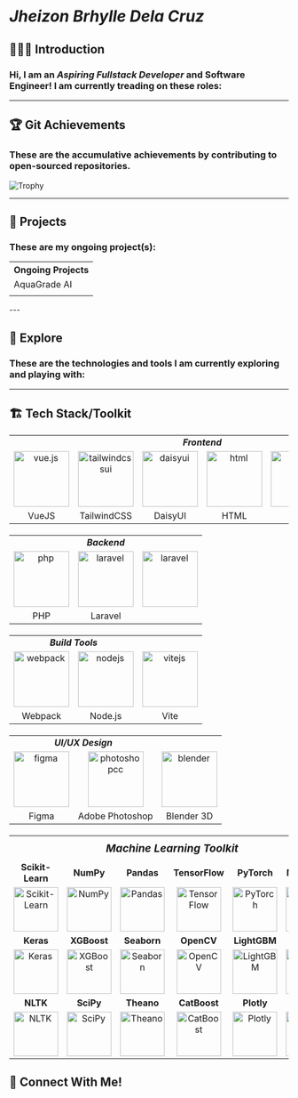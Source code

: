 
# _Jheizon Brhylle Dela Cruz_
## 🙋🏻‍♂️ Introduction
### Hi, I am an _**Aspiring Fullstack Developer**_ and **Software Engineer**! I am currently treading on these roles:


---

## 🏆 Git Achievements
### These are the accumulative achievements by contributing to open-sourced repositories.
![Trophy](https://github-profile-trophy.vercel.app/?username=Brhylle&theme=light)

---

## 🔭 Projects
### These are my ongoing project(s):
<table>
   <th colspan=1>Ongoing Projects</th>
   <tr>
      <td>AquaGrade AI</td>
   </tr>
   <tr>
      <td><img src=""></td>
   </tr>
</table>
---

## 🌱 Explore
### These are the technologies and tools I am currently exploring and playing with:

---

## 🏗️ Tech Stack/Toolkit

<!-- Frontend --> 
<table style="width: 100%; margin-bottom: 20px; border-collapse: collapse; border: none;">
   <tr>
      <td colspan="6" style="text-align: center;"><b><i>Frontend</i></b></td>
   </tr>
   <tr>
      <td style="text-align: center; vertical-align: middle;"> <img src="https://vuejs.org/images/logo.png" width="100" alt="vue.js"> </td>
      <td style="text-align: center; vertical-align: middle;"> <img src="https://mwop.net/images/tailwindcss.svg" width="100" alt="tailwindcssui"> </td>
      <td style="text-align: center; vertical-align: middle;"> <img src="https://avatars.githubusercontent.com/u/76870092?s=200&v=4" width="100" alt="daisyui"> </td>
      <td style="text-align: center; vertical-align: middle;"> <img src="https://upload.wikimedia.org/wikipedia/commons/thumb/3/38/HTML5_Badge.svg/1024px-HTML5_Badge.svg.png" width="100" alt="html"> </td>
      <td style="text-align: center; vertical-align: middle;"> <img src="https://upload.wikimedia.org/wikipedia/commons/thumb/6/62/CSS3_logo.svg/1024px-CSS3_logo.svg.png" width="100" alt="css"> </td>
      <td style="text-align: center; vertical-align: middle;"> <img src="https://bc.team/wp-content/uploads/2019/06/Javascript.png" width="100" alt="js"> </td>
   </tr>
   <tr>
      <td style="text-align: center; vertical-align: middle;">VueJS</td>
      <td style="text-align: center; vertical-align: middle;">TailwindCSS</td>
      <td style="text-align: center; vertical-align: middle;">DaisyUI</td>
      <td style="text-align: center; vertical-align: middle;">HTML</td>
      <td style="text-align: center; vertical-align: middle;">CSS</td>
      <td style="text-align: center; vertical-align: middle;">Javascript</td>
   </tr>
</table>

<!-- Backend --> 
<table style="width: 100%; margin-bottom: 20px;">
   <tr>
      <td colspan="3" style="text-align: center;"><b><i>Backend</i></b></td>
   </tr>
   <tr>
      <td style="text-align: center; vertical-align: middle;"> <img src="https://upload.wikimedia.org/wikipedia/commons/thumb/2/27/PHP-logo.svg/2560px-PHP-logo.svg.png" width="100" alt="php"> </td>
      <td style="text-align: center; vertical-align: middle;"> <img src="https://upload.wikimedia.org/wikipedia/commons/9/9a/Laravel.svg" width="100" alt="laravel"> </td>
      <td style="text-align: center; vertical-align: middle;"> <img src="https://upload.wikimedia.org/wikipedia/commons/thumb/0/0a/MySQL_textlogo.svg/2560px-MySQL_textlogo.svg.png" width="100" alt="laravel"> </td>
   </tr>
   <tr>
      <td style="text-align: center; vertical-align: middle;">PHP</td>
      <td style="text-align: center; vertical-align: middle;">Laravel</td>
   </tr>
</table>

<!-- Build Tools --> 
<table style="width: 100%; margin-bottom: 20px;">
   <tr>
      <td colspan="2" style="text-align: center;"><b><i>Build Tools</i></b></td>
   </tr>
   <tr>
      <td style="text-align: center; vertical-align: middle;"> <img src="https://upload.wikimedia.org/wikipedia/commons/thumb/9/94/Webpack.svg/1920px-Webpack.svg.png" width="100" alt="webpack"> </td>
      <td style="text-align: center; vertical-align: middle;"> <img src="https://upload.wikimedia.org/wikipedia/commons/d/d9/Node.js_logo.svg" width="100" alt="nodejs"> </td>
      <td style="text-align: center; vertical-align: middle;"><img src="https://upload.wikimedia.org/wikipedia/commons/thumb/f/f1/Vitejs-logo.svg/2078px-Vitejs-logo.svg.png" width="100" alt="vitejs"></td>
   </tr>
   <tr>
      <td style="text-align: center; vertical-align: middle;">Webpack</td>
      <td style="text-align: center; vertical-align: middle;">Node.js</td>
      <td style="text-align: center; vertical-align: middle;">Vite</td>
   </tr>
</table>

<!-- UI/UX Design --> 
<table style="width: 100%; margin-bottom: 20px;">
   <tr>
      <td colspan="2" style="text-align: center;"><b><i>UI/UX Design</i></b></td>
   </tr>
   <tr>
      <td style="text-align: center; vertical-align: middle;"> <img src="https://upload.wikimedia.org/wikipedia/commons/3/33/Figma-logo.svg" width="100" alt="figma"> </td>
      <td style="text-align: center; vertical-align: middle;"><img src="https://upload.wikimedia.org/wikipedia/commons/thumb/a/af/Adobe_Photoshop_CC_icon.svg/2101px-Adobe_Photoshop_CC_icon.svg.png" width="100" alt="photoshopcc"></td>
      <td style="text-align: center; vertical-align: middle;"><img src="https://upload.wikimedia.org/wikipedia/commons/0/0c/Blender_logo_no_text.svg" width="100" alt="blender"></td>
   </tr>
   <tr>
      <td style="text-align: center; vertical-align: middle;">Figma</td>
     <td style="text-align: center; vertical-align: middle;">Adobe Photoshop</td>
     <td style="text-align: center; vertical-align: middle;">Blender 3D</td>
   </tr>
</table>

<!-- Machine Learning Tools -->
<table style="width: 100%; margin-bottom: 20px; border-collapse: collapse; text-align: center;">
   <tr>
      <th colspan="6" style="font-size: 1.2em; padding: 10px;"><i>Machine Learning Toolkit</i></th>
   </tr>
   <tr>
      <td><b>Scikit-Learn</b></td>
      <td><b>NumPy</b></td>
      <td><b>Pandas</b></td>
      <td><b>TensorFlow</b></td>
      <td><b>PyTorch</b></td>
      <td><b>Matplotlib</b></td>
   </tr>
   <tr>
      <td><img src="https://upload.wikimedia.org/wikipedia/commons/0/05/Scikit_learn_logo_small.svg" width="80" alt="Scikit-Learn"></td>
      <td><img src="https://upload.wikimedia.org/wikipedia/commons/3/31/NumPy_logo_2020.svg" width="80" alt="NumPy"></td>
      <td><img src="https://upload.wikimedia.org/wikipedia/commons/e/ed/Pandas_logo.svg" width="80" alt="Pandas"></td>
      <td><img src="https://upload.wikimedia.org/wikipedia/commons/2/2d/Tensorflow_logo.svg" width="80" alt="TensorFlow"></td>
      <td><img src="https://upload.wikimedia.org/wikipedia/commons/9/96/Pytorch_logo.png" width="80" alt="PyTorch"></td>
      <td><img src="https://upload.wikimedia.org/wikipedia/commons/8/84/Matplotlib_icon.svg" width="80" alt="Matplotlib"></td>
   </tr>
   <tr>
      <td><b>Keras</b></td>
      <td><b>XGBoost</b></td>
      <td><b>Seaborn</b></td>
      <td><b>OpenCV</b></td>
      <td><b>LightGBM</b></td>
      <td><b>Jupyter</b></td>
   </tr>
   <tr>
      <td><img src="https://upload.wikimedia.org/wikipedia/commons/a/ae/Keras_logo.svg" width="80" alt="Keras"></td>
      <td><img src="https://upload.wikimedia.org/wikipedia/commons/6/69/XGBoost_logo.png" width="80" alt="XGBoost"></td>
      <td><img src="https://upload.wikimedia.org/wikipedia/commons/7/7e/Seaborn_logo.svg" width="80" alt="Seaborn"></td>
      <td><img src="https://upload.wikimedia.org/wikipedia/commons/3/32/OpenCV_Logo_with_text_svg_version.svg" width="80" alt="OpenCV"></td>
      <td><img src="https://upload.wikimedia.org/wikipedia/commons/5/51/Lightgbm.svg" width="80" alt="LightGBM"></td>
      <td><img src="https://upload.wikimedia.org/wikipedia/commons/3/38/Jupyter_logo.svg" width="80" alt="Jupyter"></td>
   </tr>
   <tr>
      <td><b>NLTK</b></td>
      <td><b>SciPy</b></td>
      <td><b>Theano</b></td>
      <td><b>CatBoost</b></td>
      <td><b>Plotly</b></td>
      <td><b>fastai</b></td>
   </tr>
   <tr>
      <td><img src="https://upload.wikimedia.org/wikipedia/commons/8/8c/NLTK_logo.png" width="80" alt="NLTK"></td>
      <td><img src="https://upload.wikimedia.org/wikipedia/commons/b/b2/SCIPY_2.svg" width="80" alt="SciPy"></td>
      <td><img src="https://upload.wikimedia.org/wikipedia/commons/6/67/Theano_logo.png" width="80" alt="Theano"></td>
      <td><img src="https://upload.wikimedia.org/wikipedia/commons/a/ad/Catboost-logo.png" width="80" alt="CatBoost"></td>
      <td><img src="https://upload.wikimedia.org/wikipedia/commons/1/1b/Plotly-logo-01-square.png" width="80" alt="Plotly"></td>
      <td><img src="https://upload.wikimedia.org/wikipedia/commons/8/8e/Fastai_logo.png" width="80" alt="fastai"></td>
   </tr>
</table>




## 📲 Connect With Me!

